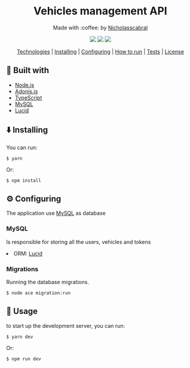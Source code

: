 <h1 align="center">
  Vehicles management API 
 </h1>
 
 <p align="center">
   Made with :coffee: by <a href="https://www.linkedin.com/in/nicholas-cabral-dos-anjos-13b3981a7/" target="_blank"> Nicholasscabral </a> 
 </p>
 
 <p align="center">
   <img src="https://img.shields.io/github/languages/top/nicholasscabral/corpvs-api"> 
   <img src="https://img.shields.io/github/repo-size/nicholasscabral/nps-api"> 
   <img src="https://img.shields.io/badge/License-MIT-green.svg"> 
 </p>
 
 <div align="center">
  
  [Technologies](#construction_worker-built-with) | 
  [Installing](#arrow_down-installing) |
  [Configuring](#gear-configuring) | 
  [How to run](#triangular_flag_on_post-usage) |
  [Tests](#heavy_check_mark-tests) |
  [License](#label-license)
   
 </div>
 
 ## :construction_worker: Built with
 <ul>
    <li><a href="https://nodejs.org/en/">Node.js</a></li>
    <li><a href="https://adonisjs.com/">Adonis.js</a></li>
    <li><a href="https://www.typescriptlang.org/">TypeScript</a></li>
    <li><a href="https://www.mysql.com/">MySQL</a></li>
    <li><a href="https://github.com/adonisjs/lucid">Lucid</a></li>
 </ul>

## :arrow_down: Installing

 <p>You can run:</p>

```
$ yarn
```

 <p>Or:</p>

```
$ npm install
```

## :gear: Configuring

 <p>The application use <a href="https://www.sqlite.org/index.html">MySQL</a> as database</p>
 
 ### MySQL
 <p>Is responsible for storing all the users, vehicles and tokens</p>
 <li>ORM: <a href="https://github.com/adonisjs/lucid">Lucid</a></li>

### Migrations

 <p>Running the database migrations.</p>

```
$ node ace migration:run
```

## :triangular_flag_on_post: Usage

 <p>to start up the development server, you can run:</p>

```
$ yarn dev
```

 <p>Or:</p>

```
$ npm run dev
```
